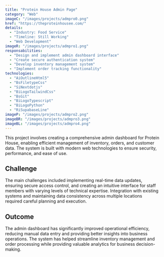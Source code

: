 ```yaml
---
title: "Protein House Admin Page"
category: "Web"
imageC: "/images/projects/admpro0.png"
href: "https://theproteinhousee.com/"
details:
  - "Industry: Food Service"
  - "Timeline: Still Working"
  - "Web Development"
imageR: "/images/projects/admpro1.png"
responsabilities:
  - "Design and implement admin dashboard interface"
  - "Create secure authentication system"
  - "Develop inventory management system"
  - "Implement order tracking functionality"
technologies:
  - "AiOutlineHtml5"
  - "BsFiletypeCss"
  - "SiNextdotjs"
  - "BiLogoTailwindCss"
  - "BsGit"
  - "BiLogoTypescript"
  - "BiLogoPython"
  - "RiSupabaseLine"
imageP: "/images/projects/admpro2.png"
imageBR: "/images/projects/admpro3.png"
imageBL: "/images/projects/admpro4.png"
---
```


This project involves creating a comprehensive admin dashboard for Protein House, enabling efficient management of inventory, orders, and customer data. The system is built with modern web technologies to ensure security, performance, and ease of use.

## Challenge

The main challenges included implementing real-time data updates, ensuring secure access control, and creating an intuitive interface for staff members with varying levels of technical expertise. Integration with existing systems and maintaining data consistency across multiple locations required careful planning and execution.

## Outcome

The admin dashboard has significantly improved operational efficiency, reducing manual data entry and providing better insights into business operations. The system has helped streamline inventory management and order processing while providing valuable analytics for business decision-making.
